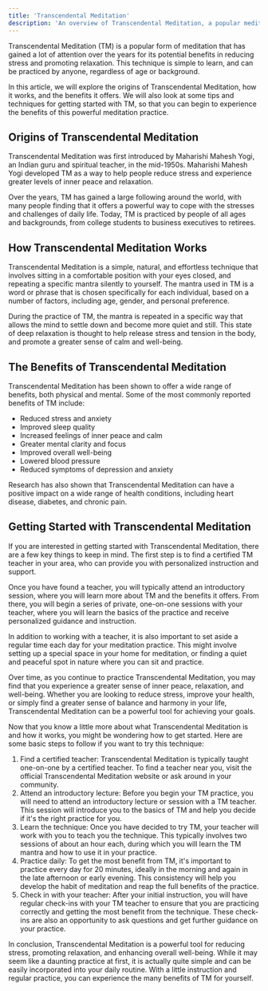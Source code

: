 ```yaml
---
title: 'Transcendental Meditation'
description: 'An overview of Transcendental Meditation, a popular meditation technique for stress reduction and relaxation.'
---
```




Transcendental Meditation (TM) is a popular form of meditation that has gained a lot of attention over the years for its potential benefits in reducing stress and promoting relaxation. This technique is simple to learn, and can be practiced by anyone, regardless of age or background.

In this article, we will explore the origins of Transcendental Meditation, how it works, and the benefits it offers. We will also look at some tips and techniques for getting started with TM, so that you can begin to experience the benefits of this powerful meditation practice.

## Origins of Transcendental Meditation

Transcendental Meditation was first introduced by Maharishi Mahesh Yogi, an Indian guru and spiritual teacher, in the mid-1950s. Maharishi Mahesh Yogi developed TM as a way to help people reduce stress and experience greater levels of inner peace and relaxation.

Over the years, TM has gained a large following around the world, with many people finding that it offers a powerful way to cope with the stresses and challenges of daily life. Today, TM is practiced by people of all ages and backgrounds, from college students to business executives to retirees.

## How Transcendental Meditation Works

Transcendental Meditation is a simple, natural, and effortless technique that involves sitting in a comfortable position with your eyes closed, and repeating a specific mantra silently to yourself. The mantra used in TM is a word or phrase that is chosen specifically for each individual, based on a number of factors, including age, gender, and personal preference.

During the practice of TM, the mantra is repeated in a specific way that allows the mind to settle down and become more quiet and still. This state of deep relaxation is thought to help release stress and tension in the body, and promote a greater sense of calm and well-being.

## The Benefits of Transcendental Meditation

Transcendental Meditation has been shown to offer a wide range of benefits, both physical and mental. Some of the most commonly reported benefits of TM include:

-   Reduced stress and anxiety
-   Improved sleep quality
-   Increased feelings of inner peace and calm
-   Greater mental clarity and focus
-   Improved overall well-being
-   Lowered blood pressure
-   Reduced symptoms of depression and anxiety

Research has also shown that Transcendental Meditation can have a positive impact on a wide range of health conditions, including heart disease, diabetes, and chronic pain.

## Getting Started with Transcendental Meditation

If you are interested in getting started with Transcendental Meditation, there are a few key things to keep in mind. The first step is to find a certified TM teacher in your area, who can provide you with personalized instruction and support.

Once you have found a teacher, you will typically attend an introductory session, where you will learn more about TM and the benefits it offers. From there, you will begin a series of private, one-on-one sessions with your teacher, where you will learn the basics of the practice and receive personalized guidance and instruction.

In addition to working with a teacher, it is also important to set aside a regular time each day for your meditation practice. This might involve setting up a special space in your home for meditation, or finding a quiet and peaceful spot in nature where you can sit and practice.

Over time, as you continue to practice Transcendental Meditation, you may find that you experience a greater sense of inner peace, relaxation, and well-being. Whether you are looking to reduce stress, improve your health, or simply find a greater sense of balance and harmony in your life, Transcendental Meditation can be a powerful tool for achieving your goals.

Now that you know a little more about what Transcendental Meditation is and how it works, you might be wondering how to get started. Here are some basic steps to follow if you want to try this technique:

1.  Find a certified teacher: Transcendental Meditation is typically taught one-on-one by a certified teacher. To find a teacher near you, visit the official Transcendental Meditation website or ask around in your community.
2.  Attend an introductory lecture: Before you begin your TM practice, you will need to attend an introductory lecture or session with a TM teacher. This session will introduce you to the basics of TM and help you decide if it's the right practice for you.
3.  Learn the technique: Once you have decided to try TM, your teacher will work with you to teach you the technique. This typically involves two sessions of about an hour each, during which you will learn the TM mantra and how to use it in your practice.
4.  Practice daily: To get the most benefit from TM, it's important to practice every day for 20 minutes, ideally in the morning and again in the late afternoon or early evening. This consistency will help you develop the habit of meditation and reap the full benefits of the practice.
5.  Check in with your teacher: After your initial instruction, you will have regular check-ins with your TM teacher to ensure that you are practicing correctly and getting the most benefit from the technique. These check-ins are also an opportunity to ask questions and get further guidance on your practice.
    

In conclusion, Transcendental Meditation is a powerful tool for reducing stress, promoting relaxation, and enhancing overall well-being. While it may seem like a daunting practice at first, it is actually quite simple and can be easily incorporated into your daily routine. With a little instruction and regular practice, you can experience the many benefits of TM for yourself.
